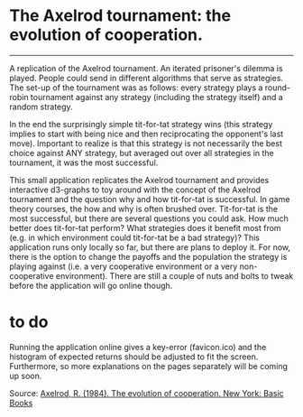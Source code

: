 # The Axelrod tournament: the evolution of cooperation.
- - -

A replication of the Axelrod tournament. An iterated prisoner's dilemma is played. 
People could send in different algorithms that serve as strategies. 
The set-up of the tournament was as follows: every strategy plays a round-robin tournament against any strategy (including the strategy itself) and a random strategy.

In the end the surprisingly simple tit-for-tat strategy wins (this strategy implies to start with  being nice and then reciprocating the opponent's last move). 
Important to realize is that this strategy is not necessarily the best choice against ANY strategy, but  averaged out over all strategies in the tournament, it was the most successful.

This small application replicates the Axelrod tournament and provides interactive d3-graphs to toy around with the concept of the Axelrod tournament and the question why and how tit-for-tat is successful. In game theory courses, the how and why is often brushed over. Tit-for-tat is the most successful, but there are several questions you could ask. How much better does tit-for-tat perform? What strategies does it benefit most from (e.g. in which environment could tit-for-tat be a bad strategy)?
This application runs only locally so far, but there are plans to deploy it. For now, there is the option to change the payoffs and the population the strategy is playing against (i.e. a very cooperative environment or a very non-cooperative environment).
There are still a couple of nuts and bolts to tweak before the application will go online though.

# to do

Running the application online gives a key-error (favicon.ico) and the histogram of expected returns should be adjusted to fit the screen. Furthermore, so more explanations on the pages separately will be coming up soon.

Source: [Axelrod, R. (1984). The evolution of cooperation. New York: Basic Books](http://books.google.com/books/about/The_Evolution_of_Cooperation.html?id=KFf2HXzVO58C)
